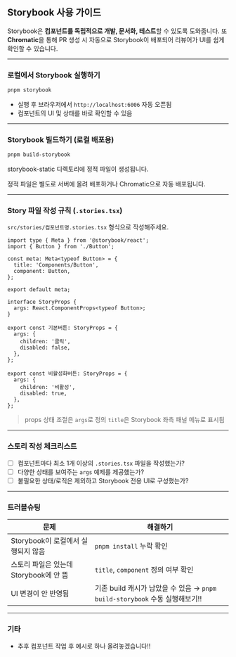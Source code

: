 ## Storybook 사용 가이드

Storybook은 **컴포넌트를 독립적으로 개발, 문서화, 테스트**할 수 있도록 도와줍니다.
또 **Chromatic**을 통해 PR 생성 시 자동으로 Storybook이 배포되어 리뷰어가 UI를 쉽게 확인할 수 있습니다.

---

### 로컬에서 Storybook 실행하기

```bash
pnpm storybook
```

* 실행 후 브라우저에서 `http://localhost:6006` 자동 오픈됨
* 컴포넌트의 UI 및 상태를 바로 확인할 수 있음

---
### Storybook 빌드하기 (로컬 배포용)

```bash
pnpm build-storybook
```

storybook-static 디렉토리에 정적 파일이 생성됩니다.

정적 파일은 별도로 서버에 올려 배포하거나 Chromatic으로 자동 배포됩니다.

---

### Story 파일 작성 규칙 (`.stories.tsx`)

`src/stories/컴포넌트명.stories.tsx` 형식으로 작성해주세요.

```tsx
import type { Meta } from '@storybook/react';
import { Button } from './Button';

const meta: Meta<typeof Button> = {
  title: 'Components/Button',
  component: Button,
};

export default meta;

interface StoryProps {
  args: React.ComponentProps<typeof Button>;
}

export const 기본버튼: StoryProps = {
  args: {
    children: '클릭',
    disabled: false,
  },
};

export const 비활성화버튼: StoryProps = {
  args: {
    children: '비활성',
    disabled: true,
  },
};
```

> props 상태 조절은 `args`로 정의
> `title`은 Storybook 좌측 패널 메뉴로 표시됨

---

### 스토리 작성 체크리스트

* [ ] 컴포넌트마다 최소 1개 이상의 `.stories.tsx` 파일을 작성했는가?
* [ ] 다양한 상태를 보여주는 `args` 예제를 제공했는가?
* [ ] 불필요한 상태/로직은 제외하고 Storybook 전용 UI로 구성했는가?

---

### 트러블슈팅

| 문제                         | 해결하기                                                   |
| -------------------------- | --------------------------------------------------------- |
| Storybook이 로컬에서 실행되지 않음    | `pnpm install` 누락 확인                                      |
| 스토리 파일은 있는데 Storybook에 안 뜸 | `title`, `component` 정의 여부 확인                             |
| UI 변경이 안 반영됨               | 기존 build 캐시가 남았을 수 있음 → `pnpm build-storybook` 수동 실행해보기!!   |

---
 
### 기타

* 추후 컴포넌트 작업 후 예시로 하나 올려놓겠습니다!!

